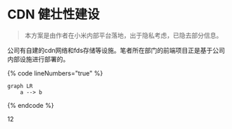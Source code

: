 # CDN 健壮性建设

> 本方案是由作者在小米内部平台落地，出于隐私考虑，已隐去部分信息。

公司有自建的cdn网络和fds存储等设施。笔者所在部门的前端项目正是基于公司内部设施进行部署的。

{% code lineNumbers="true" %}
```mermaid
graph LR
    a --> b
```
{% endcode %}

12
